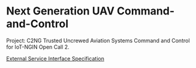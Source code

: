 # Next Generation UAV Command-and-Control

Project: C2NG Trusted Uncrewed Aviation Systems Command and Control for IoT-NGIN Open Call 2.

[External Service Interface Specification](c2ng.yaml)
